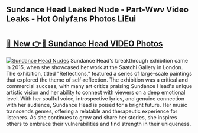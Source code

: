 ## Sundance Head Le𝚊ked N𝚞de - Part-Wwv Video Le𝚊ks - Hot Onlyf𝚊ns Photos LiEui

# <h2><a href="http://ac48405.deff.icu/?id=Sundance+Head">🔗 New 👉🔴 Sundance Head VIDEO Photos</a></h2>

[![Sundance Head N𝚞des](https://i.imgur.com/rIISA9y.gif)](http://ac48405.deff.icu/?id=Sundance+Head)
Sundance Head's breakthrough exhibition came in 2015, when she showcased her work at the Saatchi Gallery in London. The exhibition, titled "Reflections," featured a series of large-scale paintings that explored the theme of self-reflection. The exhibition was a critical and commercial success, with many art critics praising Sundance Head's unique artistic vision and her ability to connect with viewers on a deep emotional level. With her soulful voice, introspective lyrics, and genuine connection with her audience, Sundance Head is poised for a bright future. Her music transcends genres, offering a relatable and therapeutic experience for listeners. As she continues to grow and share her stories, she inspires others to embrace their vulnerabilities and find strength in their uniqueness.
